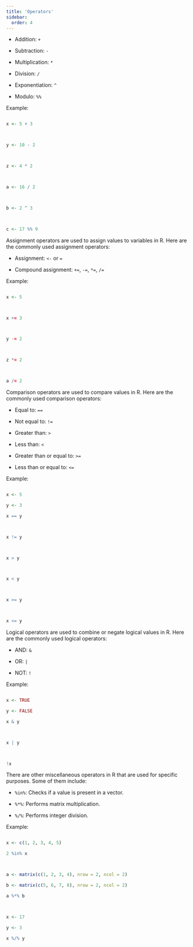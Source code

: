 ```yaml
---
title: 'Operators'
sidebar:
  order: 4
---
```


 - Addition: `+`

- Subtraction: `-`

- Multiplication: `*`

- Division: `/`

- Exponentiation: `^`

- Modulo: `%%`



Example:



```r

x <- 5 + 3



y <- 10 - 2



z <- 4 * 2



a <- 16 / 2



b <- 2 ^ 3



c <- 17 %% 9

```





Assignment operators are used to assign values to variables in R. Here are the commonly used assignment operators:



- Assignment: `<-` or `=`

- Compound assignment: `+=`, `-=`, `*=`, `/=`



Example:



```r

x <- 5



x += 3



y -= 2



z *= 2



a /= 2

```





Comparison operators are used to compare values in R. Here are the commonly used comparison operators:



- Equal to: `==`

- Not equal to: `!=`

- Greater than: `>`

- Less than: `<`

- Greater than or equal to: `>=`

- Less than or equal to: `<=`



Example:



```r

x <- 5

y <- 3

x == y



x != y



x > y



x < y



x >= y



x <= y

```





Logical operators are used to combine or negate logical values in R. Here are the commonly used logical operators:



- AND: `&`

- OR: `|`

- NOT: `!`



Example:



```r

x <- TRUE

y <- FALSE

x & y



x | y



!x

```





There are other miscellaneous operators in R that are used for specific purposes. Some of them include:



- `%in%`: Checks if a value is present in a vector.

- `%*%`: Performs matrix multiplication.

- `%/%`: Performs integer division.



Example:



```r

x <- c(1, 2, 3, 4, 5)

2 %in% x



a <- matrix(c(1, 2, 3, 4), nrow = 2, ncol = 2)

b <- matrix(c(5, 6, 7, 8), nrow = 2, ncol = 2)

a %*% b



x <- 17

y <- 3

x %/% y

```